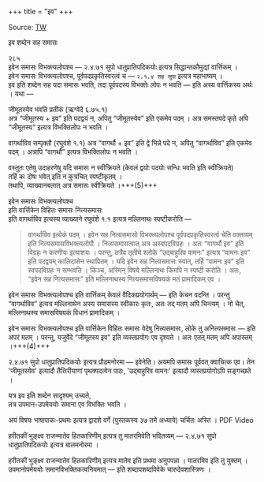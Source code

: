+++
title = "इव"
+++

Source: [TW](https://ashtadhyayi.com/courses/bhaashaapaak3/)

इव शब्देन सह समासः

२८५  
इवेन समासः विभक्त्यलोपश्च — २.४.७१ सुपो धातुप्रातिपदिकयोः इत्यत्र सिद्धान्तकौमुद्यां वार्त्तिकम् ।  
इवेन समासः विभक्त्यलोपश्च, पूर्वपदप्रकृतिस्वरत्वं च — `२.१.४ सह सुपा` इत्यत्र महाभाष्यम् ।  
इव इति शब्देन सह यदा समासः भवति, तदा पूर्वपदस्य विभक्तेः लोपः न भवति — इति अस्य वार्त्तिकस्य अर्थः । यथा —

जीमूतस्येव भवति प्रतीकं (ऋग्वेदे ६.७५.१)  
अत्र “जीमूतस्य + इव” इति पदद्वयं न, अपितु “जीमूतस्येव” इति एकमेव पदम् । अत्र समस्तपदे कृते अपि “जीमूतस्य” इत्यत्र विभक्तिलोपः न भवति ।

वागर्थाविव सम्पृक्तौ (रघुवंशे १.१) अत्र “वागर्थौ + इव” इति द्वे भिन्ने पदे न, अपितु “वागर्थाविव” इति एकमेव पदम् । अत्रापि “वागर्थौ” इत्यत्र विभक्तिलोपः न भवति ।

वस्तुतः एतेषु उदाहरणेषु यदि समासः न स्वीक्रियते (केवलं द्वयोः पदयोः सन्धिः भवति इति स्वीक्रियते)  
तर्हि कः दोषः भवेत् इति न कुत्रचित् स्पष्टीकृतम् ।  
तथापि, व्याख्यानबलात् अत्र समासः स्वीक्रियते ।+++(5)+++


इवेन समासः विभक्त्यलोपश्च  
इति वार्त्तिकेन विहितः समासः नित्यसमासः  
इति वागर्थाविव इत्यस्य व्याख्याने  रघुवंशे १.१ इत्यत्र मल्लिनाथः स्पष्टीकरोति —  

> वागर्थाविव इत्येकं पदम् । इवेन सह नित्यसमासो विभक्त्यलोपश्च पूर्वपदप्रकृतिस्वरत्वं चेति वक्तव्यम् इति नित्यसमासविभक्त्यलोपौ । नित्यसमासत्वात् अत्र अस्वपदविग्रहः । अतः “वागर्थौ इव” इति विग्रहः न करणीयः इत्याशयः । परन्तु, तत्रैव तृतीये श्लोके “उद्बाहुरिव वामनः” इत्यत्र “वामनः इव” इति पदद्वयम् कालिदासेन स्थापितम् । यदि इवेन सह नित्यसमासः स्यात्, तर्हि “वामनः इव” इति स्वपदविग्रहः न सम्भवति । किञ्च, अस्मिन् विषये मल्लिनाथः किमपि न स्पष्टी करोति ।  अतः, “इवेन सह नित्यसमासः” इति मल्लिनाथस्य नित्यसमासविषयकं मतं प्रामादिकम् एव ।

इवेन समासः विभक्त्यलोपश्च  इति वार्त्तिकम् केवलं वैदिकप्रयोगार्थम् — इति केचन वदन्ति । परन्तु “वागर्थाविव” इत्यत्र मल्लिनाथेन अस्य समासस्य स्वीकारः कृतः, अतः तद् मतम् अपि चिन्त्यम् । नो चेत्, मल्लिनाथस्य समासविषयकं विधानं प्रामादिकम् ।

इवेन समासः विभक्त्यलोपश्च इति वार्त्तिकेन विहितः समासः वेदेषु नित्यसमासः, लोके तु अनित्यसमासः — इति अपरं मतम् । परन्तु, यजुर्वेदे “जीमूतस्य इव” इति व्यस्तप्रयोगः एव दृश्यते । अतः एतत् मतम् अपि अपास्तम् ।+++(4)+++

२.४.७१ सुपो धातुप्रातिपदिकयोः इत्यत्र प्रौढमनोरमा —  इवेनेति। अयमपि समासः पूर्ववत् क्वाचित्क एव। तेन 'जीमूतस्येव' इत्यादौ तैत्तिरीयाणां पृथक्पदत्वेन पाठः,  'उद्बाहुरिव वामनः' इत्यादौ व्यस्तप्रयोगोऽपि सङ्गच्छते ।

यत्र इव इति शब्देन सादृश्यम् उच्यते,  
तत्र उपमान-उपमेययोः समाना एव विभक्तिः भवति ।  

अयं विषयः भाषापाकः-प्रथमः इत्यत्र द्वादशे वर्गे (पुस्तकस्य ३७ तमे अध्याये) चर्चितः अस्ति । PDF Video

हरीतकीं भुङ्क्ष्व राजन्मातेव हितकारिणीम् इत्यत्र तु मातरमिवेति भवितव्यम् — २.४.७१ सुपो धातुप्रातिपदिकयोः इत्यत्र बालमनोरमा ।

हरीतकीं भुङ्क्ष्व राजन्मातेव हितकारिणीम् इत्यत्र मातेव इति प्रथमा अनुपपन्ना । मातरमिव इति तु युक्तम् । उपमानोपमेययोः समानविभक्तिकत्वनियमात् — इति शब्दापशब्दविवेके चारुदेवशास्त्रिणः ।

